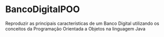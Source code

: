 # BancoDigitalPOO
Reproduzir as principais características de um Banco Digital utilizando os conceitos da Programação Orientada a Objetos na linguagem Java
